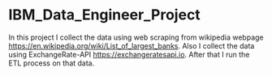 # IBM_Data_Engineer_Project
In this project I collect the data using web scraping from wikipedia webpage https://en.wikipedia.org/wiki/List_of_largest_banks.
Also I collect the data using ExchangeRate-API https://exchangeratesapi.io. After that I run the ETL process on that data.
